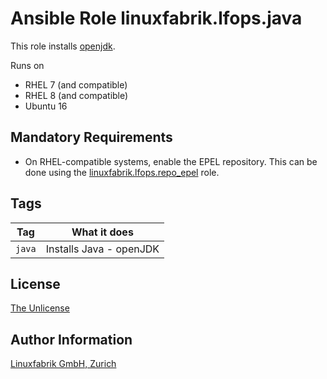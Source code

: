 # Ansible Role linuxfabrik.lfops.java

This role installs [openjdk](https://openjdk.java.net).

Runs on

* RHEL 7 (and compatible)
* RHEL 8 (and compatible)
* Ubuntu 16


## Mandatory Requirements

* On RHEL-compatible systems, enable the EPEL repository. This can be done using the [linuxfabrik.lfops.repo_epel](https://github.com/Linuxfabrik/lfops/tree/main/roles/repo_epel) role.


## Tags

| Tag    | What it does            |
| ---    | ------------            |
| `java` | Installs Java - openJDK |


## License

[The Unlicense](https://unlicense.org/)


## Author Information

[Linuxfabrik GmbH, Zurich](https://www.linuxfabrik.ch)
